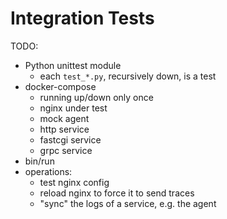 Integration Tests
=================
TODO:

- Python unittest module
    - each `test_*.py`, recursively down, is a test
- docker-compose
    - running up/down only once
    - nginx under test
    - mock agent
    - http service
    - fastcgi service
    - grpc service
- bin/run
- operations:
    - test nginx config
    - reload nginx to force it to send traces
    - "sync" the logs of a service, e.g. the agent
